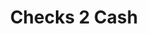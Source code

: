 ---
title: Checks 2 Cash
slug: checks-2-cash
updated-on: '2024-05-30T13:44:31.749Z'
created-on: '2024-05-30T13:41:46.671Z'
published-on: '2024-05-30T13:54:32.469Z'
f_city-state-2:
- cms/city/montgomery-al.md
- cms/city/ontario-ca.md
- cms/city/philadelphia-ms.md
- cms/city/waynesboro-ms.md
- cms/city/laurel-ms.md
- cms/city/paris-tx.md
- cms/city/lufkin-tx.md
- cms/city/portsmouth-va.md
- cms/city/fort-smith-ar.md
- cms/city/colorado-springs-co.md
- cms/city/green-bay-wi.md
- cms/city/franklin-va.md
f_locations:
- cms/payday-loan/checks-2-cash-14461.md
- cms/payday-loan/checks-2-cash-14462.md
- cms/payday-loan/checks-2-cash-14463.md
- cms/payday-loan/checks-2-cash-14464.md
- cms/payday-loan/checks-2-cash-14465.md
- cms/payday-loan/checks-2-cash-14466.md
- cms/payday-loan/checks-2-cash-14467.md
- cms/payday-loan/checks-2-cash-14468.md
- cms/payday-loan/checks-2-cash-14469.md
- cms/payday-loan/checks-2-cash-14470.md
- cms/payday-loan/checks-2-cash-14471.md
- cms/payday-loan/checks-2-cash-14472.md
- cms/payday-loan/checks-2-cash-14473.md
- cms/payday-loan/checks-2-cash-14474.md
- cms/payday-loan/checks-2-cash-14475.md
- cms/payday-loan/checks-2-cash-14476.md
- cms/payday-loan/checks-2-cash-14477.md
- cms/payday-loan/checks-2-cash-14478.md
- cms/payday-loan/checks-2-cash-14479.md
- cms/payday-loan/checks-2-cash-14480.md
- cms/payday-loan/checks-2-cash-14481.md
f_states:
- cms/state/alabama.md
- cms/state/california.md
- cms/state/mississippi.md
- cms/state/texas.md
- cms/state/virginia.md
- cms/state/arkansas.md
- cms/state/colorado.md
- cms/state/wisconsin.md
layout: '[company].html'
tags: company
---